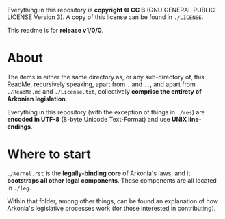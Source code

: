 Everything in this repository is **copyright © CC B** (GNU GENERAL PUBLIC LICENSE
                       Version 3).  A copy of this license can be found in `./LICENSE`.   

This readme is for **release v1/0/0**.  

# About

The items in either the same directory as, or any sub-directory of, this ReadMe, recursively speaking, apart from `.` and 
`..`, and apart from `./ReadMe.md` and `./License.txt`, collectively **comprise the entirety of Arkonian legislation**.  

Everything in this repository (with the exception of things in `./res`) are **encoded in UTF-8** (8-byte Unicode Text-Format) and use **UNIX line-endings**.  

# Where to start

`./Kernel.rst` is the **legally-binding core** of Arkonia's laws, and it **bootstraps all other legal components**.  These 
components are all located in `./leg`.  

Within that folder, among other things, can be found an explanation of how Arkonia's legislative processes work (for those 
interested in contributing).  
